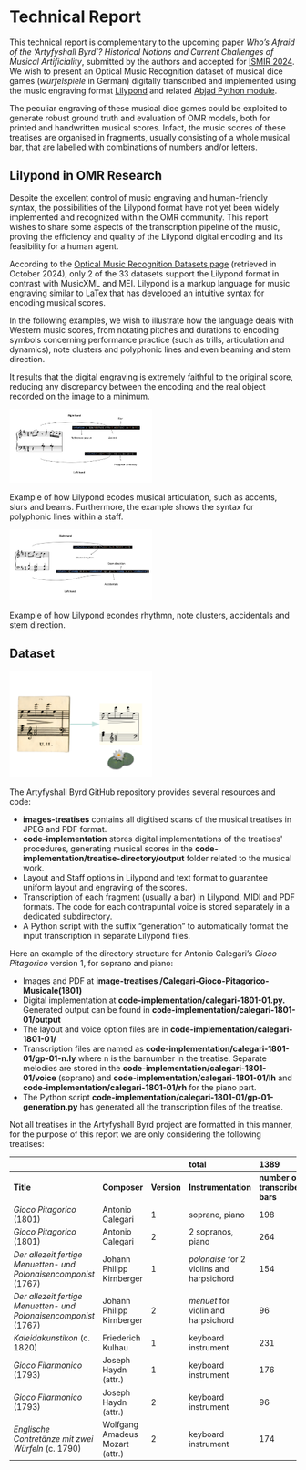 # Technical Report

This technical report is complementary to the upcoming paper _Who’s Afraid of the ’Artyfyshall Byrd’? Historical Notions and Current Challenges of Musical Artificiality_, submitted by the authors and accepted for [ISMIR 2024](https://ismir2024.ismir.net/accepted-papers).
We wish to present an Optical Music Recognition dataset of musical dice games (_würfelspiele_ in German) digitally transcribed and implemented using the music engraving format [Lilypond](https://lilypond.org/) and related [Abjad Python module](https://abjad.github.io/). 

The peculiar engraving of these musical dice games could be exploited to generate robust ground truth and evaluation of OMR models, both for printed and handwritten musical scores. Infact, the music scores of these treatises are organised in fragments, usually consisting of a whole musical bar, that are labelled with combinations of numbers and/or letters.

## Lilypond in OMR Research

Despite the excellent control of music engraving and human-friendly syntax, the possibilities of the Lilypond format have not yet been widely implemented and recognized within the OMR community. This report wishes to share some aspects of the transcription pipeline of the music, proving the efficiency and quality of the Lilypond digital encoding and its feasibility for a human agent.

According to the [Optical Music Recognition Datasets page](https://apacha.github.io/OMR-Datasets/) (retrieved in October 2024), only 2 of the 33 datasets support the Lilypond format in contrast with MusicXML and MEI.
Lilypond is a markup language for music engraving similar to LaTex that has developed an intuitive syntax for encoding musical scores. 

In the following examples, we wish to illustrate how the language deals with Western music scores, from notating pitches and durations to encoding symbols concerning performance practice (such as trills, articulation and dynamics), note clusters and polyphonic lines and even beaming and stem direction. 

It results that the digital engraving is extremely faithful to the original score, reducing any discrepancy between the encoding and the real object recorded on the image to a minimum.

<img src="../figs/ab-lilypond1.jpg" width="250">

Example of how Lilypond ecodes musical articulation, such as accents, slurs and beams. Furthermore, the example shows the syntax for polyphonic lines within a staff.

<img src="../figs/ab-lilypond2.jpg" width="250">

Example of how Lilypond econdes rhythmn, note clusters, accidentals and stem direction.

## Dataset

<img src="../figs/lilypond-encoding.png" width="250">

The Artyfyshall Byrd GitHub repository provides several resources and code:

- **images-treatises** contains all digitised scans of the musical treatises in JPEG and PDF format.  
- **code-implementation** stores digital implementations of the treatises' procedures, generating musical scores in the **code-implementation/treatise-directory/output** folder related to the musical work.   
- Layout and Staff options in Lilypond and text format to guarantee uniform layout and engraving of the scores.  
- Transcription of each fragment (usually a bar) in Lilypond, MIDI and PDF formats. The code for each contrapuntal voice is stored separately in a dedicated subdirectory.  
- A Python script with the suffix “generation” to automatically format the input transcription in separate Lilypond files.

Here an example of the directory structure for Antonio Calegari’s *Gioco Pitagorico* version 1, for soprano and piano:

- Images and PDF at **image-treatises /Calegari-Gioco-Pitagorico-Musicale(1801)**  
- Digital implementation at **code-implementation/calegari-1801-01.py.** Generated output can be found in **code-implementation/calegari-1801-01/output**  
-  The layout and voice option files are in **code-implementation/calegari-1801-01/**  
- Transcription files are named as **code-implementation/calegari-1801-01/gp-01-n.ly** where n is the barnumber in the treatise. Separate melodies are stored in the **code-implementation/calegari-1801-01/voice** (soprano) and **code-implementation/calegari-1801-01/lh** and **code-implementation/calegari-1801-01/rh** for the piano part.  
- The Python script **code-implementation/calegari-1801-01/gp-01-generation.py** has generated all the transcription files of the treatise.

Not all treatises in the Artyfyshall Byrd project are formatted in this manner, for the purpose of this report we are only considering the following treatises:

|  |  |  | total | 1389 |
| :---- | :---- | :---- | :---- | :---- |
| **Title** | **Composer** | **Version** | **Instrumentation** | **number of transcribed bars** |
| *Gioco Pitagorico* (1801) | Antonio Calegari | 1 | soprano, piano | 198 |
| *Gioco Pitagorico* (1801) | Antonio Calegari | 2 | 2 sopranos, piano | 264 |
| *Der allezeit fertige Menuetten- und Polonaisencomponist* (1767) | Johann Philipp Kirnberger | 1 | *polonaise* for 2 violins and harpsichord | 154 |
| *Der allezeit fertige Menuetten- und Polonaisencomponist* (1767) | Johann Philipp Kirnberger | 2 | *menuet* for violin and harpsichord | 96 |
| *Kaleidakunstikon* (c. 1820\) | Friederich Kulhau | 1 | keyboard instrument | 231 |
| *Gioco Filarmonico* (1793) | Joseph Haydn (attr.) | 1 | keyboard instrument | 176 |
| *Gioco Filarmonico* (1793) | Joseph Haydn (attr.) | 2 | keyboard instrument | 96 |
| *Englische Contretänze mit zwei Würfeln* (c. 1790\) | Wolfgang Amadeus Mozart (attr.) | 2 | keyboard instrument | 174 |


